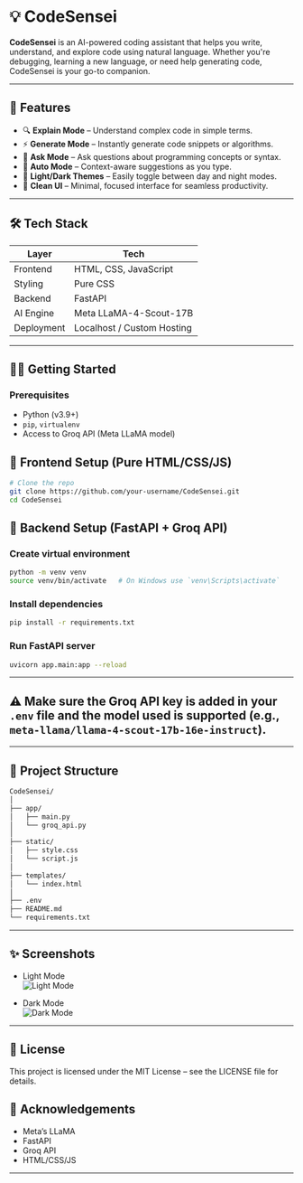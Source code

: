 
# 💡 CodeSensei

**CodeSensei** is an AI-powered coding assistant that helps you write, understand, and explore code using natural language. Whether you're debugging, learning a new language, or need help generating code, CodeSensei is your go-to companion.

---

## 🚀 Features

- 🔍 **Explain Mode** – Understand complex code in simple terms.
- ⚡ **Generate Mode** – Instantly generate code snippets or algorithms.
- 💬 **Ask Mode** – Ask questions about programming concepts or syntax.
- 🧠 **Auto Mode** – Context-aware suggestions as you type.
- 🌙 **Light/Dark Themes** – Easily toggle between day and night modes.
- 🧼 **Clean UI** – Minimal, focused interface for seamless productivity.

---

## 🛠️ Tech Stack

| Layer        | Tech                        |
|--------------|-----------------------------|
| Frontend     | HTML, CSS, JavaScript       |
| Styling      | Pure CSS                    |
| Backend      | FastAPI                     |
| AI Engine    | Meta LLaMA-4-Scout-17B      |
| Deployment   | Localhost / Custom Hosting  |

---

## 🧑‍💻 Getting Started

### Prerequisites

- Python (v3.9+)
- `pip`, `virtualenv`
- Access to Groq API (Meta LLaMA model)

## 🔧 Frontend Setup (Pure HTML/CSS/JS)

```bash
# Clone the repo
git clone https://github.com/your-username/CodeSensei.git
cd CodeSensei
```

## 🧠 Backend Setup (FastAPI + Groq API)

### Create virtual environment
```bash
python -m venv venv
source venv/bin/activate   # On Windows use `venv\Scripts\activate`
```

### Install dependencies
```bash
pip install -r requirements.txt
```

### Run FastAPI server
```bash
uvicorn app.main:app --reload
```

---

## ⚠️ Make sure the Groq API key is added in your `.env` file and the model used is supported (e.g., `meta-llama/llama-4-scout-17b-16e-instruct`).

---

## 📁 Project Structure
```bash
CodeSensei/
│
├── app/
│   ├── main.py
│   └── groq_api.py
│
├── static/
│   ├── style.css
│   └── script.js
│
├── templates/
│   └── index.html
│
├── .env
├── README.md
└── requirements.txt
```
---
## ✨ Screenshots
- Light Mode  
![Light Mode](https://github.com/user-attachments/assets/0b5783a9-bca7-4f20-84e4-74e30ca7df89)

- Dark Mode  
![Dark Mode](https://github.com/user-attachments/assets/fc240cf5-bad1-44b4-8383-8cef60482d57)

---

## 📄 License

This project is licensed under the MIT License – see the LICENSE file for details.

## 🙌 Acknowledgements
- Meta’s LLaMA
- FastAPI
- Groq API
- HTML/CSS/JS

---


